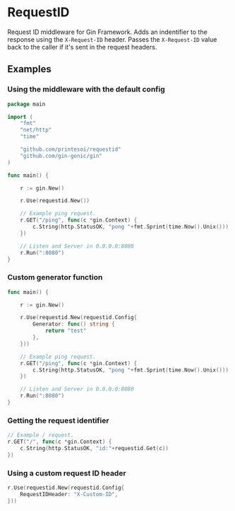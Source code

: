 # RequestID

Request ID middleware for Gin Framework. Adds an indentifier to the response using the `X-Request-ID` header. Passes the `X-Request-ID` value back to the caller if it's sent in the request headers.

## Examples

### Using the middleware with the default config

```go
package main

import (
	"fmt"
	"net/http"
	"time"

	"github.com/printesoi/requestid"
	"github.com/gin-gonic/gin"
)

func main() {

	r := gin.New()

	r.Use(requestid.New())

	// Example ping request.
	r.GET("/ping", func(c *gin.Context) {
		c.String(http.StatusOK, "pong "+fmt.Sprint(time.Now().Unix()))
	})

	// Listen and Server in 0.0.0.0:8080
	r.Run(":8080")
}
```

### Custom generator function

```go
func main() {

	r := gin.New()

	r.Use(requestid.New(requestid.Config{
		Generator: func() string {
			return "test"
		},
	}))

	// Example ping request.
	r.GET("/ping", func(c *gin.Context) {
		c.String(http.StatusOK, "pong "+fmt.Sprint(time.Now().Unix()))
	})

	// Listen and Server in 0.0.0.0:8080
	r.Run(":8080")
}
```

### Getting the request identifier

```go
// Example / request.
r.GET("/", func(c *gin.Context) {
	c.String(http.StatusOK, "id:"+requestid.Get(c))
})
```

### Using a custom request ID header

```go
r.Use(requestid.New(requestid.Config{
	RequestIDHeader: "X-Custom-ID",
}))
```
